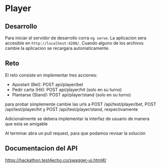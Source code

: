 # Player

## Desarrollo

Para iniciar el servidor de desarrollo corra `ng serve`. La aplicacion sera accesible en `http://localhost:4200/`. Cuando alguno de los archivos cambie la aplicacion se recargara automaticamente.

## Reto

El reto consiste en implementar tres acciones:

- Apostart (Bet): POST api/player/bet 
- Pedir carta (Hit): POST api/player/hit (solo en su turno)
- Plantarse (Stand): POST api/player/stand (solo en su turno)

para probar simplemente cambie las urls a POST /api/test/player/bet, POST /api/test/player/hit y POST /api/test/player/stand, respectivamente

Adicionalmente se debera implementar la interfaz de usuario de manera que esta se amigable

Al terminar abra un pull request, para que podamos revisar la solución

## Documentacion del API

https://hackathon.test4echo.co/swagger-ui.html#/
 
 
